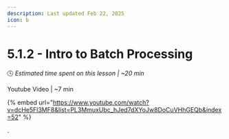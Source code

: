 ```yaml
---
description: Last updated Feb 22, 2025
icon: b
---
```


# 5.1.2 - Intro to Batch Processing

:clock4:  _Estimated time spent on this lesson | \~20 min_

Youtube Video | \~7 min

{% embed url="https://www.youtube.com/watch?v=dcHe5Fl3MF8&list=PL3MmuxUbc_hJed7dXYoJw8DoCuVHhGEQb&index=52" %}

.

